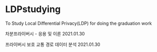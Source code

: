 # LDPstudying
To Study Local Differential Privacy(LDP) for doing the graduation work

차분프라이버시 - 응용 및 이론 2021.01.30

프라이버시 보호 교통 경로 데이터 분석 2021.01.30
